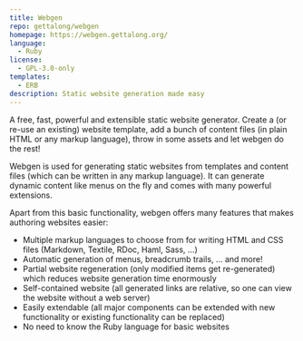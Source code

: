 ```yaml
---
title: Webgen
repo: gettalong/webgen
homepage: https://webgen.gettalong.org/
language:
  - Ruby
license:
  - GPL-3.0-only
templates:
  - ERB
description: Static website generation made easy
---
```


A free, fast, powerful and extensible static website generator. Create a (or re-use an existing) website template, add a bunch of content files (in plain HTML or any markup language), throw in some assets and let webgen do the rest!

Webgen is used for generating static websites from templates and content files (which can be written in any markup language). It can generate dynamic content like menus on the fly and comes with many powerful extensions.

Apart from this basic functionality, webgen offers many features that makes authoring websites easier:

- Multiple markup languages to choose from for writing HTML and CSS files (Markdown, Textile, RDoc, Haml, Sass, ...)
- Automatic generation of menus, breadcrumb trails, ... and more!
- Partial website regeneration (only modified items get re-generated) which reduces website generation time enormously
- Self-contained website (all generated links are relative, so one can view the website without a web server)
- Easily extendable (all major components can be extended with new functionality or existing functionality can be replaced)
- No need to know the Ruby language for basic websites
